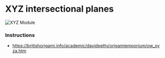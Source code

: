 # XYZ intersectional planes

![XYZ Module](https://mark1626.github.io/knowledge/assets/origami/intersectional/xyz.jpg)

### Instructions

- https://britishorigami.info/academic/davidpetty/origamiemporium/ow_xyza.htm
